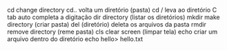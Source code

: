 cd  change directory
cd..  volta um diretório (pasta)
cd /  leva ao diretório C
tab  auto completa a digitação
dir  directory (listar os diretórios)
mkdir  make directory (criar pasta)
del (diretório) deleta os arquivos da pasta 
rmdir  remove directory (reme pasta)
cls  clear screen (limpar tela)
echo criar um arquivo dentro do diretório
echo hello> hello.txt	